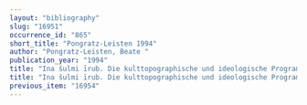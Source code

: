 ```yaml
---
layout: "bibliography"
slug: "16951"
occurrence_id: "865"
short_title: "Pongratz-Leisten 1994"
author: "Pongratz-Leisten, Beate "
publication_year: "1994"
title: "Ina šulmi īrub. Die kulttopographische und ideologische Programmatik der akītu-Prozession Babylonien und Assyrian im 1. Jahrtausend v. Chr., BaF 16 (Mainz am Rhein)"
title: "Ina šulmi īrub. Die kulttopographische und ideologische Programmatik der akītu-Prozession Babylonien und Assyrian im 1. Jahrtausend v. Chr., BaF 16 (Mainz am Rhein)"
previous_item: "16954"
---
```


